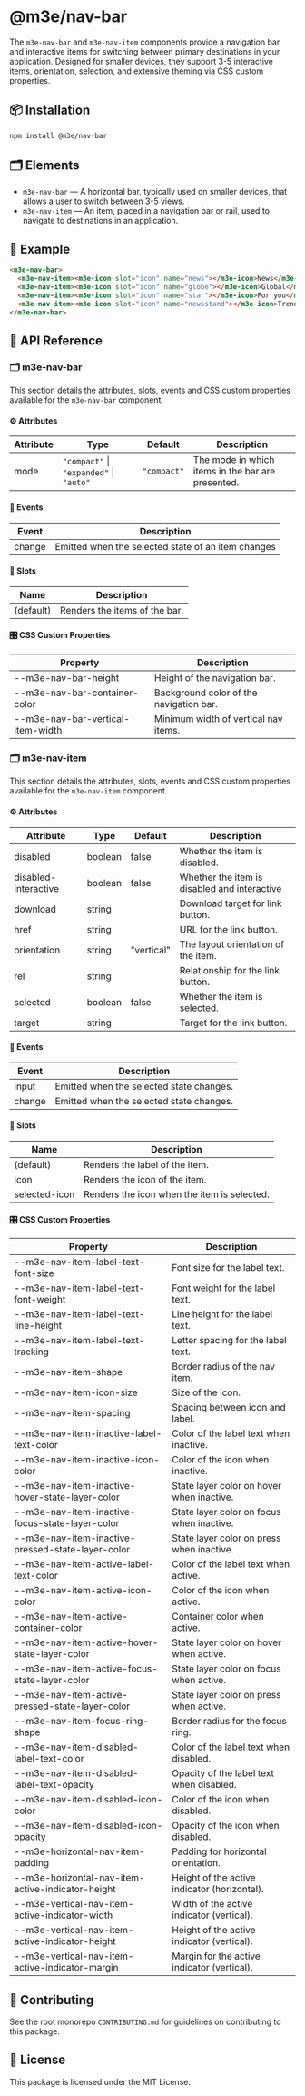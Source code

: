 # @m3e/nav-bar

The `m3e-nav-bar` and `m3e-nav-item` components provide a navigation bar and interactive items for switching between primary destinations in your application. Designed for smaller devices, they support 3-5 interactive items, orientation, selection, and extensive theming via CSS custom properties.

## 📦 Installation

```bash
npm install @m3e/nav-bar
```

## 🗂️ Elements

- `m3e-nav-bar` — A horizontal bar, typically used on smaller devices, that allows a user to switch between 3-5 views.
- `m3e-nav-item` — An item, placed in a navigation bar or rail, used to navigate to destinations in an application.

## 🧪 Example

```html
<m3e-nav-bar>
  <m3e-nav-item><m3e-icon slot="icon" name="news"></m3e-icon>News</m3e-nav-item>
  <m3e-nav-item><m3e-icon slot="icon" name="globe"></m3e-icon>Global</m3e-nav-item>
  <m3e-nav-item><m3e-icon slot="icon" name="star"></m3e-icon>For you</m3e-nav-item>
  <m3e-nav-item><m3e-icon slot="icon" name="newsstand"></m3e-icon>Trending</m3e-nav-item>
</m3e-nav-bar>
```

## 📖 API Reference

### 🗂️ m3e-nav-bar

This section details the attributes, slots, events and CSS custom properties available for the `m3e-nav-bar` component.

#### ⚙️ Attributes

| Attribute | Type                                    | Default     | Description                                       |
| --------- | --------------------------------------- | ----------- | ------------------------------------------------- |
| mode      | `"compact"` \| `"expanded"` \| `"auto"` | `"compact"` | The mode in which items in the bar are presented. |

#### 🔔 Events

| Event  | Description                                        |
| ------ | -------------------------------------------------- |
| change | Emitted when the selected state of an item changes |

#### 🧩 Slots

| Name      | Description                   |
| --------- | ----------------------------- |
| (default) | Renders the items of the bar. |

#### 🎛️ CSS Custom Properties

| Property                          | Description                             |
| --------------------------------- | --------------------------------------- |
| --m3e-nav-bar-height              | Height of the navigation bar.           |
| --m3e-nav-bar-container-color     | Background color of the navigation bar. |
| --m3e-nav-bar-vertical-item-width | Minimum width of vertical nav items.    |

### 🗂️ m3e-nav-item

This section details the attributes, slots, events and CSS custom properties available for the `m3e-nav-item` component.

#### ⚙️ Attributes

| Attribute            | Type    | Default    | Description                                  |
| -------------------- | ------- | ---------- | -------------------------------------------- |
| disabled             | boolean | false      | Whether the item is disabled.                |
| disabled-interactive | boolean | false      | Whether the item is disabled and interactive |
| download             | string  |            | Download target for link button.             |
| href                 | string  |            | URL for the link button.                     |
| orientation          | string  | "vertical" | The layout orientation of the item.          |
| rel                  | string  |            | Relationship for the link button.            |
| selected             | boolean | false      | Whether the item is selected.                |
| target               | string  |            | Target for the link button.                  |

#### 🔔 Events

| Event  | Description                              |
| ------ | ---------------------------------------- |
| input  | Emitted when the selected state changes. |
| change | Emitted when the selected state changes. |

#### 🧩 Slots

| Name          | Description                                 |
| ------------- | ------------------------------------------- |
| (default)     | Renders the label of the item.              |
| icon          | Renders the icon of the item.               |
| selected-icon | Renders the icon when the item is selected. |

#### 🎛️ CSS Custom Properties

| Property                                          | Description                                  |
| ------------------------------------------------- | -------------------------------------------- |
| --m3e-nav-item-label-text-font-size               | Font size for the label text.                |
| --m3e-nav-item-label-text-font-weight             | Font weight for the label text.              |
| --m3e-nav-item-label-text-line-height             | Line height for the label text.              |
| --m3e-nav-item-label-text-tracking                | Letter spacing for the label text.           |
| --m3e-nav-item-shape                              | Border radius of the nav item.               |
| --m3e-nav-item-icon-size                          | Size of the icon.                            |
| --m3e-nav-item-spacing                            | Spacing between icon and label.              |
| --m3e-nav-item-inactive-label-text-color          | Color of the label text when inactive.       |
| --m3e-nav-item-inactive-icon-color                | Color of the icon when inactive.             |
| --m3e-nav-item-inactive-hover-state-layer-color   | State layer color on hover when inactive.    |
| --m3e-nav-item-inactive-focus-state-layer-color   | State layer color on focus when inactive.    |
| --m3e-nav-item-inactive-pressed-state-layer-color | State layer color on press when inactive.    |
| --m3e-nav-item-active-label-text-color            | Color of the label text when active.         |
| --m3e-nav-item-active-icon-color                  | Color of the icon when active.               |
| --m3e-nav-item-active-container-color             | Container color when active.                 |
| --m3e-nav-item-active-hover-state-layer-color     | State layer color on hover when active.      |
| --m3e-nav-item-active-focus-state-layer-color     | State layer color on focus when active.      |
| --m3e-nav-item-active-pressed-state-layer-color   | State layer color on press when active.      |
| --m3e-nav-item-focus-ring-shape                   | Border radius for the focus ring.            |
| --m3e-nav-item-disabled-label-text-color          | Color of the label text when disabled.       |
| --m3e-nav-item-disabled-label-text-opacity        | Opacity of the label text when disabled.     |
| --m3e-nav-item-disabled-icon-color                | Color of the icon when disabled.             |
| --m3e-nav-item-disabled-icon-opacity              | Opacity of the icon when disabled.           |
| --m3e-horizontal-nav-item-padding                 | Padding for horizontal orientation.          |
| --m3e-horizontal-nav-item-active-indicator-height | Height of the active indicator (horizontal). |
| --m3e-vertical-nav-item-active-indicator-width    | Width of the active indicator (vertical).    |
| --m3e-vertical-nav-item-active-indicator-height   | Height of the active indicator (vertical).   |
| --m3e-vertical-nav-item-active-indicator-margin   | Margin for the active indicator (vertical).  |

## 🤝 Contributing

See the root monorepo `CONTRIBUTING.md` for guidelines on contributing to this package.

## 📄 License

This package is licensed under the MIT License.
